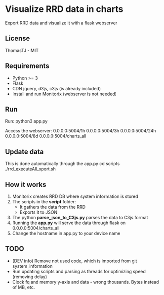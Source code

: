 Visualize RRD data in charts
============================

Export RRD data and visualize it with a flask webserver

License
-------

ThomasTJ - MIT

Requirements
------------

* Python >= 3
* Flask
* CDN jquery, d3js, c3js (is already included)
* Install and run Monitorix (webserver is not needed)

Run
---

Run:
python3 app.py

Access the webserver:
0.0.0.0:5004/1h
0.0.0.0:5004/3h
0.0.0.0:5004/24h
0.0.0.0:5004/8d
0.0.0.0:5004/charts_all

Update data
-----------

This is done automatically through the app.py
cd scripts
./rrd_executeAll_xport.sh

How it works
------------

1. Monitorix creates RRD DB where system information is stored
2. The scripts in the **script** folder:
    * It gathers the data from the RRD 
    * Exports it to JSON
3. The python **parse_json_to_C3js.py** parses the data to C3js format
4. Running the **app.py** will serve the data through flask on 0.0.0.0:5004/charts_all
5. Change the hostname in app.py to your device name

TODO
----

* (DEV info) Remove not used code, which is imported from git system_information
* Run updating scripts and parsing as threads for optimizing speed (removing delay)
* Clock fq and memory y-axis and data - wrong thousands. Bytes instead of MB, etc.
